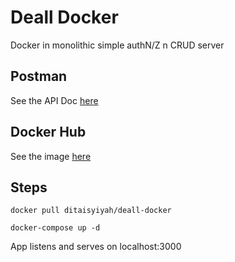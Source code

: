 # Deall Docker
Docker in monolithic simple authN/Z n CRUD server 

## Postman
See the API Doc [here](https://documenter.getpostman.com/view/16899519/UzQvsjcV)

## Docker Hub
See the image [here](https://hub.docker.com/repository/docker/ditaisyiyah/deall-docker)

## Steps
```
docker pull ditaisyiyah/deall-docker

docker-compose up -d
```
App listens and serves on localhost:3000
